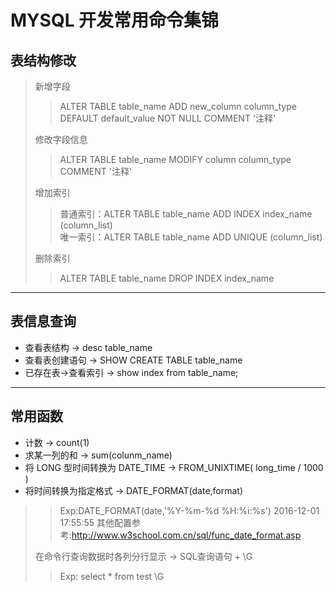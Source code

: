 MYSQL 开发常用命令集锦
=================================

表结构修改
---------------------------------

> 新增字段
>
> > ALTER TABLE table_name ADD new_column column_type  DEFAULT default_value NOT NULL COMMENT '注释'
>
> 修改字段信息
>
> > ALTER TABLE table_name MODIFY column column_type  COMMENT '注释'
>
> 增加索引
> 
> > 普通索引：ALTER TABLE table_name ADD INDEX index_name (column_list)   
> > 唯一索引：ALTER TABLE table_name ADD UNIQUE (column_list)
>
> 删除索引
> > ALTER TABLE table_name DROP INDEX index_name

****

表信息查询
-----------------------------
* 查看表结构     ->  desc table_name 
* 查看表创建语句   ->  SHOW CREATE TABLE  table_name
* 已存在表->查看索引    ->   show index from table_name;

****

常用函数
------------------------------
* 计数    ->   count(1)
* 求某一列的和    ->  sum(colunm_name)
* 将 LONG 型时间转换为 DATE_TIME ->    FROM_UNIXTIME( long_time / 1000 )
* 将时间转换为指定格式    ->  DATE_FORMAT(date,format)

>
> > Exp:DATE_FORMAT(date,'%Y-%m-%d %H:%i:%s')   2016-12-01 17:55:55
> > 其他配置参考:http://www.w3school.com.cn/sql/func_date_format.asp
>
> 在命令行查询数据时各列分行显示   ->  SQL查询语句 + \G           
>
> > Exp: select * from test \G  







